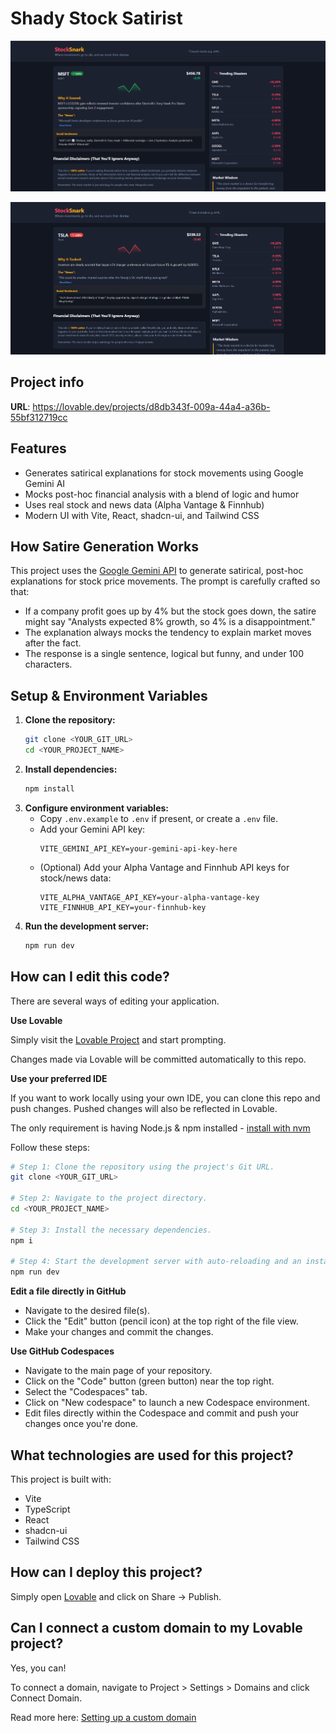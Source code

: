 # Shady Stock Satirist

<!-- IMAGE PLACEHOLDER 1 -->

![Screenshot or Demo 1](https://github.com/aditramdas/StockSnark/blob/main/StockSnark1.png)

<!-- IMAGE PLACEHOLDER 2 -->

![Screenshot or Demo 2](https://github.com/aditramdas/StockSnark/blob/main/StockSnark2.png)

## Project info

**URL**: https://lovable.dev/projects/d8db343f-009a-44a4-a36b-55bf312719cc

## Features

- Generates satirical explanations for stock movements using Google Gemini AI
- Mocks post-hoc financial analysis with a blend of logic and humor
- Uses real stock and news data (Alpha Vantage & Finnhub)
- Modern UI with Vite, React, shadcn-ui, and Tailwind CSS

## How Satire Generation Works

This project uses the [Google Gemini API](https://ai.google.dev/) to generate satirical, post-hoc explanations for stock price movements. The prompt is carefully crafted so that:

- If a company profit goes up by 4% but the stock goes down, the satire might say "Analysts expected 8% growth, so 4% is a disappointment."
- The explanation always mocks the tendency to explain market moves after the fact.
- The response is a single sentence, logical but funny, and under 100 characters.

## Setup & Environment Variables

1. **Clone the repository:**
   ```sh
   git clone <YOUR_GIT_URL>
   cd <YOUR_PROJECT_NAME>
   ```
2. **Install dependencies:**
   ```sh
   npm install
   ```
3. **Configure environment variables:**
   - Copy `.env.example` to `.env` if present, or create a `.env` file.
   - Add your Gemini API key:
     ```env
     VITE_GEMINI_API_KEY=your-gemini-api-key-here
     ```
   - (Optional) Add your Alpha Vantage and Finnhub API keys for stock/news data:
     ```env
     VITE_ALPHA_VANTAGE_API_KEY=your-alpha-vantage-key
     VITE_FINNHUB_API_KEY=your-finnhub-key
     ```
4. **Run the development server:**
   ```sh
   npm run dev
   ```

## How can I edit this code?

There are several ways of editing your application.

**Use Lovable**

Simply visit the [Lovable Project](https://lovable.dev/projects/d8db343f-009a-44a4-a36b-55bf312719cc) and start prompting.

Changes made via Lovable will be committed automatically to this repo.

**Use your preferred IDE**

If you want to work locally using your own IDE, you can clone this repo and push changes. Pushed changes will also be reflected in Lovable.

The only requirement is having Node.js & npm installed - [install with nvm](https://github.com/nvm-sh/nvm#installing-and-updating)

Follow these steps:

```sh
# Step 1: Clone the repository using the project's Git URL.
git clone <YOUR_GIT_URL>

# Step 2: Navigate to the project directory.
cd <YOUR_PROJECT_NAME>

# Step 3: Install the necessary dependencies.
npm i

# Step 4: Start the development server with auto-reloading and an instant preview.
npm run dev
```

**Edit a file directly in GitHub**

- Navigate to the desired file(s).
- Click the "Edit" button (pencil icon) at the top right of the file view.
- Make your changes and commit the changes.

**Use GitHub Codespaces**

- Navigate to the main page of your repository.
- Click on the "Code" button (green button) near the top right.
- Select the "Codespaces" tab.
- Click on "New codespace" to launch a new Codespace environment.
- Edit files directly within the Codespace and commit and push your changes once you're done.

## What technologies are used for this project?

This project is built with:

- Vite
- TypeScript
- React
- shadcn-ui
- Tailwind CSS

## How can I deploy this project?

Simply open [Lovable](https://lovable.dev/projects/d8db343f-009a-44a4-a36b-55bf312719cc) and click on Share -> Publish.

## Can I connect a custom domain to my Lovable project?

Yes, you can!

To connect a domain, navigate to Project > Settings > Domains and click Connect Domain.

Read more here: [Setting up a custom domain](https://docs.lovable.dev/tips-tricks/custom-domain#step-by-step-guide)
